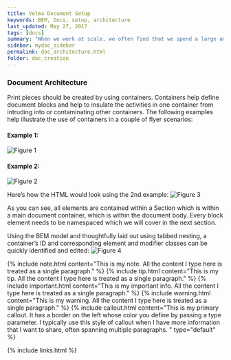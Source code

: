 ```yaml
---
title: Velma Document Setup
keywords: BEM, Docs, setup, architecture
last_updated: May 27, 2017
tags: [docs]
summary: "When we work at scale, we often find that we spend a large amount of our time deciphering, maintaining, and refactoring CSS. This is the reason we should focus so much on things like architectures, naming conventions, methodologies, etc.: because writing CSS is easy; looking after it is not."
sidebar: mydoc_sidebar
permalink: doc_architecture.html
folder: doc_creation
---
```

### **Document Architecture**

Print pieces should be created by using containers.  Containers help define document blocks and help to insulate the activities in one container from intruding into or contaminating other containers.   The following examples help illustrate the use of containers in a couple of flyer scenarios:
#### Example 1:
![Figure 1](https://docs.google.com/drawings/d/1X3DMOJ0E49rAhF5NqTmuGwcumygTbttj3oDps06ifrs/pub?w=903&amp;h=586)
#### Example 2:
![Figure 2](https://docs.google.com/drawings/d/1NqVHvLNoWtuM_2FanERWVnyubTWZ73WH8sSjMdmlQnY/pub?w=903&amp;h=586)

Here’s how the HTML would look using the 2nd example:
![Figure 3](https://screencast-o-matic.com/screenshots/pp/VXh/1496174842858-82427.png)

As you can see, all elements are contained within a Section which is within a main document container, which is within the document body.  Every block element needs to be namespaced which we will cover in the next section.

Using the BEM model and thoughtfully laid out using tabbed nesting, a container’s ID and corresponding element and modifier classes can be quickly identified and edited:
![Figure 4](https://screencast-o-matic.com/screenshots/pp/VXh/1496188249601-88534.png)

{% include note.html content="This is my note. All the content I type here is treated as a single paragraph." %}
{% include tip.html content="This is my tip. All the content I type here is treated as a single paragraph." %}
{% include important.html content="This is my important info. All the content I type here is treated as a single paragraph." %}
{% include warning.html content="This is my warning. All the content I type here is treated as a single paragraph." %}
{% include callout.html content="This is my primary callout. It has a border on the left whose color you define by passing a type parameter. I typically use this style of callout when I have more information that I want to share, often spanning multiple paragraphs. " type="default" %}

{% include links.html %}
